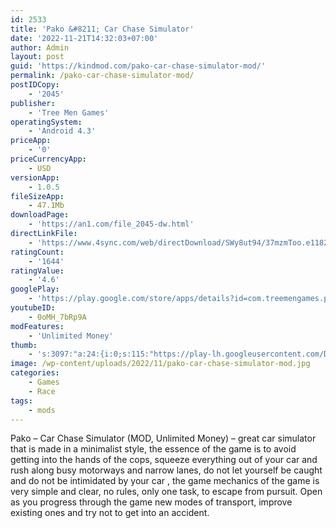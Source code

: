 ```yaml
---
id: 2533
title: 'Pako &#8211; Car Chase Simulator'
date: '2022-11-21T14:32:03+07:00'
author: Admin
layout: post
guid: 'https://kindmod.com/pako-car-chase-simulator-mod/'
permalink: /pako-car-chase-simulator-mod/
postIDCopy:
    - '2045'
publisher:
    - 'Tree Men Games'
operatingSystem:
    - 'Android 4.3'
priceApp:
    - '0'
priceCurrencyApp:
    - USD
versionApp:
    - 1.0.5
fileSizeApp:
    - 47.1Mb
downloadPage:
    - 'https://an1.com/file_2045-dw.html'
directLinkFile:
    - 'https://www.4sync.com/web/directDownload/SWy8ut94/37mzmToo.e1182a2c2dce1d5a3b038fb79f49fe0e'
ratingCount:
    - '1644'
ratingValue:
    - '4.6'
googlePlay:
    - 'https://play.google.com/store/apps/details?id=com.treemengames.pako'
youtubeID:
    - 0oMH_7bRp9A
modFeatures:
    - 'Unlimited Money'
thumb:
    - 's:3097:"a:24:{i:0;s:115:"https://play-lh.googleusercontent.com/Dh1o5utIg-0piHxXR7rCJtqFf0LKcM0vr1xN1IIsbGSGdfHhDLiZ75cgnSVHhESL0TI=w526-h296";i:1;s:115:"https://play-lh.googleusercontent.com/bBxFGJTyvN7tnuPx23NmOgC6u1BmfD9qbwVS6v9dHVvgFoE44aegInll6yoHL9F7TyM=w526-h296";i:2;s:116:"https://play-lh.googleusercontent.com/s64LVlD9UTrI2VCqDd1N3RVGfSNYNglpRPR_V5btznuXGvZBLTchS1C8TfWD2eMMzXXL=w526-h296";i:3;s:114:"https://play-lh.googleusercontent.com/yAI9wkPUwkra-LR_lk4vrxcWaReMt1lrkCYq5dz8yIsMXUAYod8sIQBpCclWlEclig=w526-h296";i:4;s:115:"https://play-lh.googleusercontent.com/_q4oFsPs5I5J0jegJ6bpWO-gx0mGvkAjkkqH_ArBiSWoKIZ_PThwuLFSsHdQy5XQ6NE=w526-h296";i:5;s:115:"https://play-lh.googleusercontent.com/WOpv8Gb6eb-jbOTtWjXw8is6Oq7b4SBYfkkK8vTLMDY9aQJt_91D1MVIVDSINGEMurw=w526-h296";i:6;s:116:"https://play-lh.googleusercontent.com/yiCuD5nMF4kwbq_IXu5F_6Ym-XGE5H-sTZfFe02UrFrhGnbKjq2qX_pez2x2i_Tn5OBz=w526-h296";i:7;s:115:"https://play-lh.googleusercontent.com/0e-XZjvriVuYuoKzilToT_fRYGKv7YTCaytxrYcdKZ5CrWgiTDtpJyMtLZuZbfynMKU=w526-h296";i:8;s:116:"https://play-lh.googleusercontent.com/K4pULbm5DYr3fG0VafTKAKqhsBV02cWjW-TlTaWWRilDm0VZvdJ-piEWuiXxEBAv2-E2=w526-h296";i:9;s:115:"https://play-lh.googleusercontent.com/X2yUSqNcMmglMlUCmLruzljDAo7sba0i3OLjYGGoORtdniI1_l_cJXSf0SJQedRB5pc=w526-h296";i:10;s:115:"https://play-lh.googleusercontent.com/Ozy8XQnZbvt2fnMzmRgrIEWWMxVyomjZ4Yow8P_RHu-AvWsbGIWwHB-JdDv8HmXlUXw=w526-h296";i:11;s:114:"https://play-lh.googleusercontent.com/5uMYd61ptzxJeDOgifQJb08yKSnrDxHHiAGItIGjvEa5rB4aeGpWOPLAfKX5_xFPog=w526-h296";i:12;s:115:"https://play-lh.googleusercontent.com/e3k94PbShYVV_en-VGqNpHDq5M438k2I9HGTR-1Nd5t20EkP8FhWal07lQdgAsfO1VM=w526-h296";i:13;s:116:"https://play-lh.googleusercontent.com/wxXtcdRgp-6HCxIBuge8u1of2yLaAOyc65YTudllsgnC9fLz1Z2EZrryd7UmftgjhRhE=w526-h296";i:14;s:115:"https://play-lh.googleusercontent.com/moFB8c57dl00K-HZEODDXXUQoKALPJj90VU13xyFoNtjA4JJ9ornQsbA3L-TF-M751s=w526-h296";i:15;s:115:"https://play-lh.googleusercontent.com/OenQAWhQ4xI58JSW7YWPiordVm1pR_EN8zlN0zVZxYuksS7xy1q8gGaqGo9-pdbF3Qk=w526-h296";i:16;s:116:"https://play-lh.googleusercontent.com/qFrYXWj-Codx5vy-hVK_3uuhRE5JaDUSJ3fLhQ4dyrkdl0uOJltJtRvZqSM3dQKBexDr=w526-h296";i:17;s:115:"https://play-lh.googleusercontent.com/OEdKTEXSIBbUp_ytR9EMD5VLol75jRs5Ou6GU46ydUybTv1ZRNLZnMfMrIRNLEyfZnM=w526-h296";i:18;s:115:"https://play-lh.googleusercontent.com/m2izOPajbvzw-ufz3zCsjSBznS1YNZMNPbcieoUed1e0kVilbzSX74luoD3BxhkWUT4=w526-h296";i:19;s:116:"https://play-lh.googleusercontent.com/spyAHxa4SQAj82HSp67MKwvYEPh21kGKkuagyeeCZdlY_cxJvTbTT_CiRXNxjkoD_kId=w526-h296";i:20;s:114:"https://play-lh.googleusercontent.com/Wrw9kTa46K5J9ocL5KpoSghaLhXlKasszNZVolVsGcuYJRqolWmHjGek3hvTMWmy_g=w526-h296";i:21;s:116:"https://play-lh.googleusercontent.com/e1v8FH8HQPlwfz1ktKGkUZW0ZdEEYdO5-ot5cqRLD-XoYVdYLZm_L8iYi8OmtqDn_DRG=w526-h296";i:22;s:115:"https://play-lh.googleusercontent.com/-Pg6ALPFq7CQB5dzHWRP2nuk3QvNXM30UnFHafpNnX5iI-u83XMN15IRTPMP36AWNkg=w526-h296";i:23;s:115:"https://play-lh.googleusercontent.com/f0j5GBdw7W2SqadzGZL4tkuFBhyMTyo-WIbeciDqV40vOdvjN3RGUsz0gU5usVk5ZeQ=w526-h296";}";'
image: /wp-content/uploads/2022/11/pako-car-chase-simulator-mod.jpg
categories:
    - Games
    - Race
tags:
    - mods
---
```


Pako – Car Chase Simulator (MOD, Unlimited Money) – great car simulator that is made in a minimalist style, the essence of the game is to avoid getting into the hands of the cops, squeeze everything out of your car and rush along busy motorways and narrow lanes, do not let yourself be caught and do not be intimidated by your car , the game mechanics of the game is very simple and clear, no rules, only one task, to escape from pursuit. Open as you progress through the game new modes of transport, improve existing ones and try not to get into an accident.